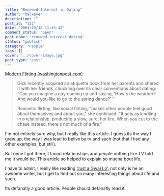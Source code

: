 ```yaml
---
title: "Renewed Interest in Dating"
author: "halkeye"
description: ""
post_id: "122"
date: "2003/10/18 11:43:42"
comment_status: "open"
post_name: "renewed_interest_dating"
status: "publish"
category: "People"
tags: []
cover: "../cover-image.jpg"
post_type: "post"
---
```


[Modern Flirting (washingtonpost.com)](https://www.washingtonpost.com/ac2/wp-dyn/A32799-2003Oct15)


> Gick recently acquired an etiquette book from her parents and shared it with her friends, chuckling over its clear conventions about dating: "Can you imagine a guy coming up and saying, 'How's the weather? And would you like to go to the spring dance?' "


> Romantic flirting, like social flirting, "makes other people feel good about themselves and about you," she continued. "It acts as kindling in a relationship, producing a slow, sure, hot fire. When you cut to the chase instead, there's not much of a fire."


I'm not entirely sure why, but I really like this article. I guess its the way I grew up, the way I was lead to belive by tv and such (not that I had any other examples, but still).

But once I got there, I found relationships and people nothing like TV told me it would be. This article so helped to explain so mucha bout life.

I have to admit, I really like reading ['Just a Gwai Lo'](https://www.justagwailo.com/), not only is he an awsome writer, but I get to find out so many interesting things about life and such.

Its defanatly a good article. People should defanatly read it.
